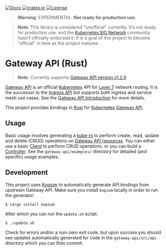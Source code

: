 [![Docs](https://img.shields.io/badge/docs-docs.rs-ff69b4.svg)](https://docs.rs/gateway-api/)
[![crates.io](https://img.shields.io/crates/v/gateway-api.svg)](https://crates.io/crates/gateway-api)
[![License](https://img.shields.io/badge/license-mit-blue.svg)](https://raw.githubusercontent.com/kube-rs/gateway-api-rs/main/LICENSE)

> **Warning**: EXPERIMENTAL. **Not ready for production use**.

> **Note**: This library is considered "unofficial" currently. It's not ready
> for production use, and the [Kubernetes SIG Network] community hasn't
> officially endorsed it. It is a goal of this project to become "official" in
> time as the project matures.

[Kubernetes SIG Network]:https://github.com/kubernetes/community/tree/master/sig-network

# Gateway API (Rust)

> **Note**: Currently supports [Gateway API version v1.2.0][gwv]

[Gateway API] is an official [Kubernetes] API for [Layer 7] network routing.
It is the successor to the [Ingress API] but supports both ingress and service
mesh use cases. See the [Gateway API Introduction] for more details.

This project provides bindings in [Rust] for [Kubernetes] [Gateway API].

[gwv]:https://github.com/kubernetes-sigs/gateway-api/releases/tag/v1.2.0
[Gateway API]:https://gateway-api.sigs.k8s.io/
[Kubernetes]:https://kubernetes.io/
[Layer 7]:https://en.wikipedia.org/wiki/Application_layer
[Ingress API]:https://kubernetes.io/docs/concepts/services-networking/ingress/
[Gateway API Introduction]:https://gateway-api.sigs.k8s.io/#introduction
[Rust]:https://rust-lang.org

## Usage

Basic usage involves generating a [kube-rs] to perform create, read, update and
delete (CRUD) operations on [Gateway API resources]. You can either use a basic
[Client] to perform CRUD operations, or you can build a [Controller]. See the
`gateway-api/examples/` directory for detailed (and specific) usage examples.

[kube-rs]:https://github.com/kube-rs/kube
[Gateway API resources]:https://gateway-api.sigs.k8s.io/api-types/gateway/
[Client]:https://docs.rs/kube/latest/kube/struct.Client.html
[Controller]:https://kube.rs/controllers/intro/

## Development

This project uses [Kopium] to automatically generate API bindings from upstream
Gateway API. Make sure you install `kopium` locally in order to run the
generator:

```console
$ cargo install kopium
```

After which you can run the `update.sh` script:

```console
$ ./update.sh
```

Check for errors and/or a non-zero exit code, but upon success you should see
updates automatically generated for code in the `gateway-api/src/api` directory
which you can then commit.

[Kopium]:https://github.com/kube-rs/kopium
